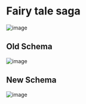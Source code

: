 # Fairy tale saga

![image](https://github.com/zhuravlevma/saga-patterns/assets/44276887/1889b7b4-a447-4e17-bc80-88baba895151)

## Old Schema

![image](https://github.com/zhuravlevma/saga-patterns/assets/44276887/0f17f6e2-db5a-4329-9c15-0e53e9fd41b6)

## New Schema

![image](https://github.com/zhuravlevma/saga-patterns/assets/44276887/9efaab4f-c584-4262-ad43-90c5752c49a5)
